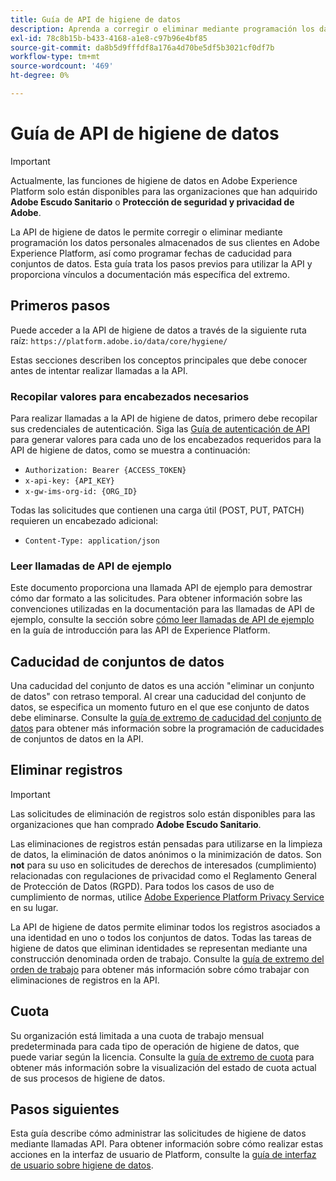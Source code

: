 ```yaml
---
title: Guía de API de higiene de datos
description: Aprenda a corregir o eliminar mediante programación los datos personales almacenados de sus clientes en Adobe Experience Platform.
exl-id: 78c8b15b-b433-4168-a1e8-c97b96e4bf85
source-git-commit: da8b5d9fffdf8a176a4d70be5df5b3021cf0df7b
workflow-type: tm+mt
source-wordcount: '469'
ht-degree: 0%

---
```


# Guía de API de higiene de datos

>[!IMPORTANT]
>
>Actualmente, las funciones de higiene de datos en Adobe Experience Platform solo están disponibles para las organizaciones que han adquirido **Adobe Escudo Sanitario** o **Protección de seguridad y privacidad de Adobe**.

La API de higiene de datos le permite corregir o eliminar mediante programación los datos personales almacenados de sus clientes en Adobe Experience Platform, así como programar fechas de caducidad para conjuntos de datos. Esta guía trata los pasos previos para utilizar la API y proporciona vínculos a documentación más específica del extremo.

## Primeros pasos

Puede acceder a la API de higiene de datos a través de la siguiente ruta raíz: `https://platform.adobe.io/data/core/hygiene/`

Estas secciones describen los conceptos principales que debe conocer antes de intentar realizar llamadas a la API.

### Recopilar valores para encabezados necesarios

Para realizar llamadas a la API de higiene de datos, primero debe recopilar sus credenciales de autenticación. Siga las [Guía de autenticación de API](../../landing/api-authentication.md) para generar valores para cada uno de los encabezados requeridos para la API de higiene de datos, como se muestra a continuación:

* `Authorization: Bearer {ACCESS_TOKEN}`
* `x-api-key: {API_KEY}`
* `x-gw-ims-org-id: {ORG_ID}`

Todas las solicitudes que contienen una carga útil (POST, PUT, PATCH) requieren un encabezado adicional:

* `Content-Type: application/json`

### Leer llamadas de API de ejemplo

Este documento proporciona una llamada API de ejemplo para demostrar cómo dar formato a las solicitudes. Para obtener información sobre las convenciones utilizadas en la documentación para las llamadas de API de ejemplo, consulte la sección sobre [cómo leer llamadas de API de ejemplo](../../landing/api-guide.md#sample-api) en la guía de introducción para las API de Experience Platform.

## Caducidad de conjuntos de datos

Una caducidad del conjunto de datos es una acción &quot;eliminar un conjunto de datos&quot; con retraso temporal. Al crear una caducidad del conjunto de datos, se especifica un momento futuro en el que ese conjunto de datos debe eliminarse. Consulte la [guía de extremo de caducidad del conjunto de datos](./dataset-expiration.md) para obtener más información sobre la programación de caducidades de conjuntos de datos en la API.

## Eliminar registros

>[!IMPORTANT]
>
>Las solicitudes de eliminación de registros solo están disponibles para las organizaciones que han comprado **Adobe Escudo Sanitario**.
>
>
>Las eliminaciones de registros están pensadas para utilizarse en la limpieza de datos, la eliminación de datos anónimos o la minimización de datos. Son **not** para su uso en solicitudes de derechos de interesados (cumplimiento) relacionadas con regulaciones de privacidad como el Reglamento General de Protección de Datos (RGPD). Para todos los casos de uso de cumplimiento de normas, utilice [Adobe Experience Platform Privacy Service](../../privacy-service/home.md) en su lugar.

La API de higiene de datos permite eliminar todos los registros asociados a una identidad en uno o todos los conjuntos de datos. Todas las tareas de higiene de datos que eliminan identidades se representan mediante una construcción denominada orden de trabajo. Consulte la [guía de extremo del orden de trabajo](./workorder.md) para obtener más información sobre cómo trabajar con eliminaciones de registros en la API.

## Cuota

Su organización está limitada a una cuota de trabajo mensual predeterminada para cada tipo de operación de higiene de datos, que puede variar según la licencia. Consulte la [guía de extremo de cuota](./quota.md) para obtener más información sobre la visualización del estado de cuota actual de sus procesos de higiene de datos.

## Pasos siguientes

Esta guía describe cómo administrar las solicitudes de higiene de datos mediante llamadas API. Para obtener información sobre cómo realizar estas acciones en la interfaz de usuario de Platform, consulte la [guía de interfaz de usuario sobre higiene de datos](../ui/overview.md).
